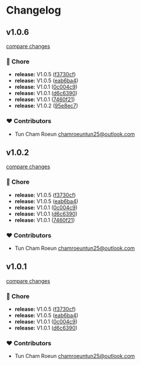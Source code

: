 # Changelog


## v1.0.6

[compare changes](https://github.com/cloudware-com-kh/nuxt-graphql-tool/compare/v1.0.5...v1.0.6)

### 🏡 Chore

- **release:** V1.0.5 ([f3730cf](https://github.com/cloudware-com-kh/nuxt-graphql-tool/commit/f3730cf))
- **release:** V1.0.5 ([eab6ba4](https://github.com/cloudware-com-kh/nuxt-graphql-tool/commit/eab6ba4))
- **release:** V1.0.1 ([0c004c9](https://github.com/cloudware-com-kh/nuxt-graphql-tool/commit/0c004c9))
- **release:** V1.0.1 ([d6c6390](https://github.com/cloudware-com-kh/nuxt-graphql-tool/commit/d6c6390))
- **release:** V1.0.1 ([7460f21](https://github.com/cloudware-com-kh/nuxt-graphql-tool/commit/7460f21))
- **release:** V1.0.2 ([95e8ec7](https://github.com/cloudware-com-kh/nuxt-graphql-tool/commit/95e8ec7))

### ❤️ Contributors

- Tun Cham Roeun <chamroeuntun25@outlook.com>

## v1.0.2

[compare changes](https://github.com/cloudware-com-kh/nuxt-graphql-tool/compare/v1.0.5...v1.0.2)

### 🏡 Chore

- **release:** V1.0.5 ([f3730cf](https://github.com/cloudware-com-kh/nuxt-graphql-tool/commit/f3730cf))
- **release:** V1.0.5 ([eab6ba4](https://github.com/cloudware-com-kh/nuxt-graphql-tool/commit/eab6ba4))
- **release:** V1.0.1 ([0c004c9](https://github.com/cloudware-com-kh/nuxt-graphql-tool/commit/0c004c9))
- **release:** V1.0.1 ([d6c6390](https://github.com/cloudware-com-kh/nuxt-graphql-tool/commit/d6c6390))
- **release:** V1.0.1 ([7460f21](https://github.com/cloudware-com-kh/nuxt-graphql-tool/commit/7460f21))

### ❤️ Contributors

- Tun Cham Roeun <chamroeuntun25@outlook.com>

## v1.0.1

[compare changes](https://github.com/cloudware-com-kh/nuxt-graphql-tool/compare/v1.0.5...v1.0.1)

### 🏡 Chore

- **release:** V1.0.5 ([f3730cf](https://github.com/cloudware-com-kh/nuxt-graphql-tool/commit/f3730cf))
- **release:** V1.0.5 ([eab6ba4](https://github.com/cloudware-com-kh/nuxt-graphql-tool/commit/eab6ba4))
- **release:** V1.0.1 ([0c004c9](https://github.com/cloudware-com-kh/nuxt-graphql-tool/commit/0c004c9))
- **release:** V1.0.1 ([d6c6390](https://github.com/cloudware-com-kh/nuxt-graphql-tool/commit/d6c6390))

### ❤️ Contributors

- Tun Cham Roeun <chamroeuntun25@outlook.com>
